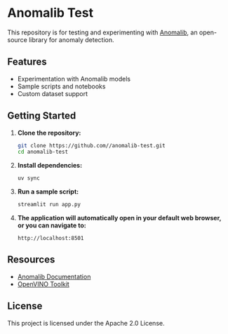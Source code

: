 # Anomalib Test

This repository is for testing and experimenting with [Anomalib](https://github.com/openvinotoolkit/anomalib), an open-source library for anomaly detection.

## Features

- Experimentation with Anomalib models
- Sample scripts and notebooks
- Custom dataset support

## Getting Started

1. **Clone the repository:**
    ```bash
    git clone https://github.com//anomalib-test.git
    cd anomalib-test
    ```

2. **Install dependencies:**
    ```bash
    uv sync
    ```

3. **Run a sample script:**
    ```bash
    streamlit run app.py
    ```

4. **The application will automatically open in your default web browser, or you can navigate to:**
    ```
    http://localhost:8501
    ```

## Resources

- [Anomalib Documentation](https://anomalib.readthedocs.io/)
- [OpenVINO Toolkit](https://docs.openvino.ai/)

## License

This project is licensed under the Apache 2.0 License.
